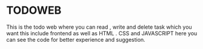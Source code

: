 # TODOWEB
This is the todo web where you can read , write and delete task which you want this include frontend as well as HTML . CSS and JAVASCRIPT here you can see the code for better experience and suggestion. 
